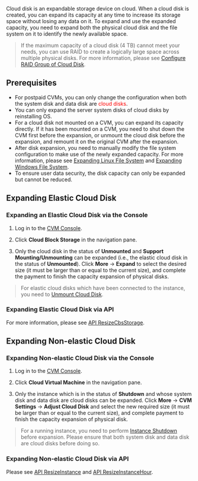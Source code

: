 Cloud disk is an expandable storage device on cloud. When a cloud disk is created, you can expand its capacity at any time to increase its storage space without losing any data on it. To expand and use the expanded capacity, you need to expand both the physical cloud disk and the file system on it to identify the newly available space.

> If the maximum capacity of a cloud disk (4 TB) cannot meet your needs, you can use RAID to create a logically large space across multiple physical disks. For more information, please see [Configure RAID Group of Cloud Disk](/document/product/362/2932).

## Prerequisites
- For postpaid CVMs, you can only change the configuration when both the system disk and data disk are <font color="red">cloud disks</font>.
- You can only expand the server system disks of cloud disks by reinstalling OS.
- For a cloud disk not mounted on a CVM, you can expand its capacity directly. If it has been mounted on a CVM, you need to shut down the CVM first before the expansion, or unmount the cloud disk before the expansion, and remount it on the original CVM after the expansion.
- After disk expansion, you need to manually modify the file system configuration to make use of the newly expanded capacity. For more information, please see [Expanding Linux File System](https://intl.cloud.tencent.com/document/product/362/6738) and [Expanding Windows File System](https://intl.cloud.tencent.com/document/product/362/6737).
- To ensure user data security, the disk capacity can only be expanded but cannot be reduced.

## Expanding Elastic Cloud Disk
### Expanding an Elastic Cloud Disk via the Console

1) Log in to the [CVM Console](https://console.cloud.tencent.com/cvm).

2) Click **Cloud Block Storage** in the navigation pane.

3) Only the cloud disk in the status of **Unmounted** and **Support Mounting/Unmounting** can be expanded (i.e., the elastic cloud disk in the status of **Unmounted**). Click **More** -> **Expand** to select the desired size (it must be larger than or equal to the current size), and complete the payment to finish the capacity expansion of physical disks.

> For elastic cloud disks which have been connected to the instance, you need to [Unmount Cloud Disk](https://cloud.tencent.com/document/product/362/6740).

### Expanding Elastic Cloud Disk via API
For more information, please see [API ResizeCbsStorage](https://intl.cloud.tencent.com/doc/api/364/2527).

## Expanding Non-elastic Cloud Disk
### Expanding Non-elastic Cloud Disk via the Console
1) Log in to the [CVM Console](https://console.cloud.tencent.com/cvm).

2) Click **Cloud Virtual Machine** in the navigation pane.

3) Only the instance which is in the status of **Shutdown** and whose system disk and data disk are cloud disks can be expanded. Click **More** -> **CVM Settings** -> **Adjust Cloud Disk** and select the new required size (it must be larger than or equal to the current size), and complete payment to finish the capacity expansion of physical disk.

> For a running instance, you need to perform [Instance Shutdown](/doc/product/213/4929) before expansion. Please ensure that both system disk and data disk are cloud disks before doing so.

### Expanding Non-elastic Cloud Disk via API
Please see [API ResizeInstance](https://intl.cloud.tencent.com/doc/api/229/1306) and [API ResizeInstanceHour](https://intl.cloud.tencent.com/doc/api/229/1344).

